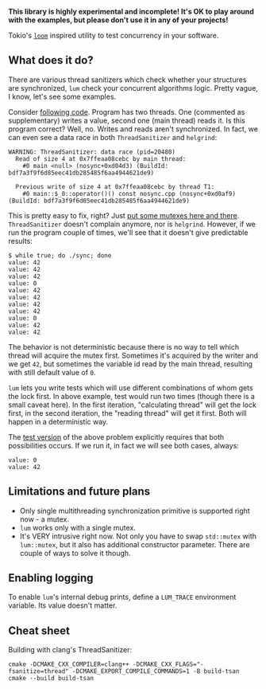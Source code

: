 **This library is highly experimental and incomplete! It's OK to play around with the examples, but please don't use it in any of your projects!**


Tokio's [`loom`](https://docs.rs/loom/latest/loom/) inspired utility to test concurrency in your software.


What does it do?
----------------
There are various thread sanitizers which check whether your structures are synchronized, `lum` check your concurrent algorithms logic. Pretty vague, I know, let's see some examples.

Consider [following code](cases/nosync.cpp). Program has two threads. One (commented as supplementary) writes a value, second one (main thread) reads it. Is this program correct? Well, no. Writes and reads aren't synchronized. In fact, we can even see a data race in both `ThreadSanitizer` and `helgrind`:

``` 
WARNING: ThreadSanitizer: data race (pid=20480)
  Read of size 4 at 0x7ffeaa08cebc by main thread:
    #0 main <null> (nosync+0xd04d3) (BuildId: bdf7a3f9f6d85eec41db285485f6aa4944621de9)

  Previous write of size 4 at 0x7ffeaa08cebc by thread T1:
    #0 main::$_0::operator()() const nosync.cpp (nosync+0xd0af9) (BuildId: bdf7a3f9f6d85eec41db285485f6aa4944621de9)
```

This is pretty easy to fix, right? Just [put some mutexes here and there](cases/sync.cpp). `ThreadSanitizer` doesn't complain anymore, nor is `helgrind`. However, if we run the program couple of times, we'll see that it doesn't give predictable results:

```
$ while true; do ./sync; done
value: 42
value: 42
value: 42
value: 0
value: 42
value: 42
value: 42
value: 42
value: 0
value: 42
value: 42
```

The behavior is not deterministic because there is no way to tell which thread will acquire the mutex first. Sometimes it's acquired by the writer and we get `42`, but sometimes the variable id read by the main thread, resulting with still default value of `0`.

`lum` lets you write tests which will use different combinations of whom gets the lock first. In above example, test would run two times (though there is a small caveat here). In the first iteration, "calculating thread" will get the lock first, in the second iteration, the "reading thread" will get it first. Both will happen in a deterministic way.

The [test version](tests/test.cpp) of the above problem explicitly requires that both possibilities occurs. If we run it, in fact we will see both cases, always:

```
value: 0
value: 42
```


Limitations and future plans
----------------------------
- Only single multithreading synchronization primitive is supported right now - a mutex.
- `lum` works only with a single mutex.
- It's VERY intrusive right now. Not only you have to swap `std::mutex` with `lum::mutex`, but it also has additional constructor parameter. There are couple of ways to solve it though.


Enabling logging
----------------
To enable `lum`'s internal debug prints, define a `LUM_TRACE` environment variable. Its value doesn't matter.


Cheat sheet
-----------
Building with clang's ThreadSanitizer:
```
cmake -DCMAKE_CXX_COMPILER=clang++ -DCMAKE_CXX_FLAGS="-fsanitize=thread" -DCMAKE_EXPORT_COMPILE_COMMANDS=1 -B build-tsan
cmake --build build-tsan
```
